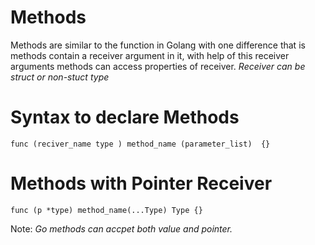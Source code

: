 # Methods
Methods are similar to the function in Golang with one difference that is methods contain a receiver argument in it, with help of this receiver arguments methods can access properties of receiver. *Receiver can be struct or non-stuct type*


# Syntax to declare **Methods**

```
func (reciver_name type ) method_name (parameter_list)  {}
```
         
# Methods with Pointer Receiver

```
func (p *type) method_name(...Type) Type {}
```
Note: *Go methods can accpet both value and pointer.*